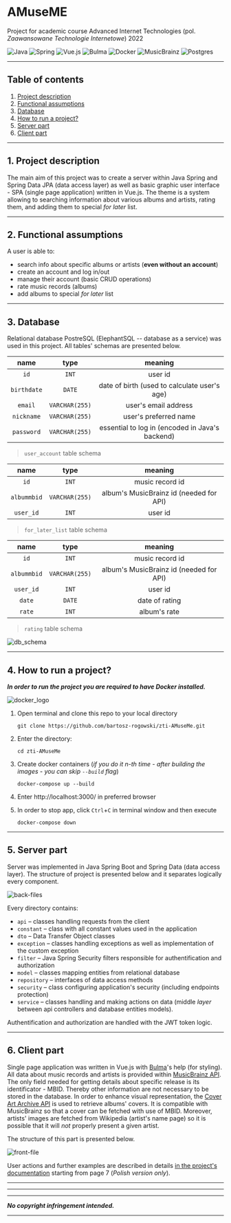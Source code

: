 # AMuseME

Project for academic course Advanced Internet Technologies (pol. *Zaawansowane Technologie Internetowe*) 2022

![Java](https://img.shields.io/badge/java-%23ED8B00.svg?style=for-the-badge&logo=java&logoColor=white)
![Spring](https://img.shields.io/badge/spring-%236DB33F.svg?style=for-the-badge&logo=spring&logoColor=white)
![Vue.js](https://img.shields.io/badge/vuejs-%2335495e.svg?style=for-the-badge&logo=vuedotjs&logoColor=%234FC08D)
![Bulma](https://img.shields.io/badge/bulma-00D0B1?style=for-the-badge&logo=bulma&logoColor=white)
![Docker](https://img.shields.io/badge/docker-%230db7ed.svg?style=for-the-badge&logo=docker&logoColor=white)
![MusicBrainz](https://img.shields.io/badge/Musicbrainz-EB743B?style=for-the-badge&logo=musicbrainz&logoColor=BA478F)
![Postgres](https://img.shields.io/badge/postgres-%23316192.svg?style=for-the-badge&logo=postgresql&logoColor=white)

---

## Table of contents
1. [Project description](#description)
1. [Functional assumptions](#assumptions)
1. [Database](#database)
1. [How to run a project?](#how2run)
1. [Server part](#server)
1. [Client part](#client)

---

## 1. Project description <a name="description"></a>

The main aim of this project was to create a server within Java Spring and Spring Data JPA (data access layer) as well as basic graphic user interface - SPA (single page application) written in Vue.js. 
The theme is a system allowing to searching information about various albums and artists, rating them, and adding them to special *for later* list.

---

## 2. Functional assumptions <a name="assumptions"></a>

A user is able to:
* search info about specific albums or artists (**even without an account**)
* create an account and log in/out
* manage their account (basic CRUD operations)
* rate music records (albums)
* add albums to special *for later* list

---

## 3. Database <a name="database"></a>

Relational database PostreSQL (ElephantSQL -- database as a service) was used in this project.
All tables' schemas are presented below.

| name     | type         | meaning   |
|:------:|:------:|:------:|
| `id`        | `INT` | user id  |
| `birthdate` | `DATE` | date of birth (used to calculate user's age) |
| `email`  | `VARCHAR(255)` | user's email address |
| `nickname` | `VARCHAR(255)` | user's preferred name |
| `password` | `VARCHAR(255)` | essential to log in (encoded in Java's backend) |
> `user_account` table schema

| name     | type         | meaning   |
|:------:|:------:|:------:|
| `id`        | `INT` | music record id |
| `albummbid` | `VARCHAR(255)` | album's MusicBrainz id (needed for API) |
| `user_id` | `INT` | user id  |
> `for_later_list` table schema

| name     | type         | meaning   |
|:------:|:------:|:------:|
| `id`        | `INT` | music record id |
| `albummbid` | `VARCHAR(255)` | album's MusicBrainz id (needed for API) |
| `user_id` | `INT` | user id  |
| `date` | `DATE` | date of rating |
| `rate` | `INT` | album's rate |
> `rating` table schema

![db_schema](./doc/db_schema.png)

---

## 4. How to run a project? <a name="how2run"></a>

***In order to run the project you are required to have Docker installed.***

![docker_logo](https://javamaster.it/wp-content/uploads/2020/06/Moby-logo1.png)

1. Open terminal and clone this repo to your local directory
    ```
    git clone https://github.com/bartosz-rogowski/zti-AMuseMe.git
    ```

1. Enter the directory:
    ```
    cd zti-AMuseMe
    ```

1. Create docker containers (*if you do it n-th time - after building the images - you can skip `--build` flag*)
    ``` 
    docker-compose up --build
    ```

1. Enter http://localhost:3000/ in preferred browser

1. In order to stop app, click `Ctrl`+`C` in terminal window and then execute
    ```
    docker-compose down
    ```

---

## 5. Server part <a name="server"></a>
Server was implemented in Java Spring Boot and Spring Data (data access layer).
The structure of project is presented below and it separates logically every component. 

![back-files](./doc/back-files.png)

Every directory contains:
* `api` – classes handling requests from the client
* `constant` – class with all constant values used in the application
* `dto` – Data Transfer Object classes
* `exception` – classes handling exceptions as well as implementation of the custom exception
* `filter` – Java Spring Security filters responsible for authentification and authorization 
* `model` – classes mapping entities from relational database
* `repository` – interfaces of data access methods 
* `security` – class configuring application's security (including endpoints protection)
* `service` – classes handling and making actions on data (middle *layer* between api controllers and database entities models).

Authentification and authorization are handled with the JWT token logic.

---

## 6. Client part <a name="client"></a>

Single page application was written in Vue.js with [Bulma](https://bulma.io/)'s help (for styling). 
All data about music records and artists is provided within [MusicBrainz API](https://musicbrainz.org/doc/MusicBrainz_API). The only field needed for getting details about specific release is its identificator - MBID. Thereby other information are not necessary to be stored in the database.
In order to enhance visual representation, the [Cover Art Archive API](https://coverartarchive.org/) is used to retrieve albums' covers. It is compatible with MusicBrainz so that a cover can be fetched with use of MBID.
Moreover, artists' images are fetched from Wikipedia (artist's name page) so it is possible that it will *not* properly present a given artist.

The structure of this part is presented below.

![front-file](./doc/front-files.png)

User actions and further examples are described in details [in the project's documentation](./doc/doc.pdf) starting from page 7 (*Polish version only*).


---
---
---

***No copyright infringement intended.***

---
